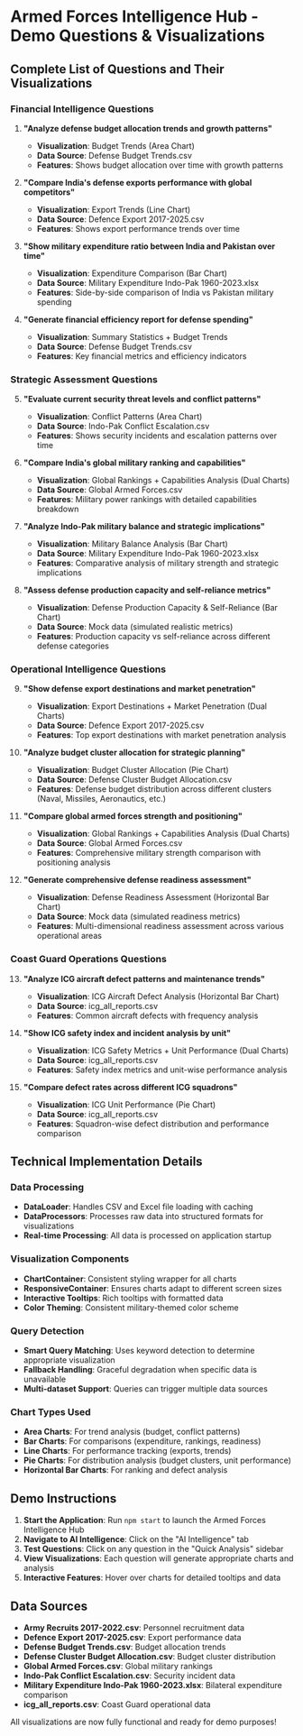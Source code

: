 # Armed Forces Intelligence Hub - Demo Questions & Visualizations

## Complete List of Questions and Their Visualizations

### Financial Intelligence Questions

1. **"Analyze defense budget allocation trends and growth patterns"**
   - **Visualization**: Budget Trends (Area Chart)
   - **Data Source**: Defense Budget Trends.csv
   - **Features**: Shows budget allocation over time with growth patterns

2. **"Compare India's defense exports performance with global competitors"**
   - **Visualization**: Export Trends (Line Chart)
   - **Data Source**: Defence Export 2017-2025.csv
   - **Features**: Shows export performance trends over time

3. **"Show military expenditure ratio between India and Pakistan over time"**
   - **Visualization**: Expenditure Comparison (Bar Chart)
   - **Data Source**: Military Expenditure Indo-Pak 1960-2023.xlsx
   - **Features**: Side-by-side comparison of India vs Pakistan military spending

4. **"Generate financial efficiency report for defense spending"**
   - **Visualization**: Summary Statistics + Budget Trends
   - **Data Source**: Defense Budget Trends.csv
   - **Features**: Key financial metrics and efficiency indicators

### Strategic Assessment Questions

5. **"Evaluate current security threat levels and conflict patterns"**
   - **Visualization**: Conflict Patterns (Area Chart)
   - **Data Source**: Indo-Pak Conflict Escalation.csv
   - **Features**: Shows security incidents and escalation patterns over time

6. **"Compare India's global military ranking and capabilities"**
   - **Visualization**: Global Rankings + Capabilities Analysis (Dual Charts)
   - **Data Source**: Global Armed Forces.csv
   - **Features**: Military power rankings with detailed capabilities breakdown

7. **"Analyze Indo-Pak military balance and strategic implications"**
   - **Visualization**: Military Balance Analysis (Bar Chart)
   - **Data Source**: Military Expenditure Indo-Pak 1960-2023.xlsx
   - **Features**: Comparative analysis of military strength and strategic implications

8. **"Assess defense production capacity and self-reliance metrics"**
   - **Visualization**: Defense Production Capacity & Self-Reliance (Bar Chart)
   - **Data Source**: Mock data (simulated realistic metrics)
   - **Features**: Production capacity vs self-reliance across different defense categories

### Operational Intelligence Questions

9. **"Show defense export destinations and market penetration"**
   - **Visualization**: Export Destinations + Market Penetration (Dual Charts)
   - **Data Source**: Defence Export 2017-2025.csv
   - **Features**: Top export destinations with market penetration analysis

10. **"Analyze budget cluster allocation for strategic planning"**
    - **Visualization**: Budget Cluster Allocation (Pie Chart)
    - **Data Source**: Defense Cluster Budget Allocation.csv
    - **Features**: Defense budget distribution across different clusters (Naval, Missiles, Aeronautics, etc.)

11. **"Compare global armed forces strength and positioning"**
    - **Visualization**: Global Rankings + Capabilities Analysis (Dual Charts)
    - **Data Source**: Global Armed Forces.csv
    - **Features**: Comprehensive military strength comparison with positioning analysis

12. **"Generate comprehensive defense readiness assessment"**
    - **Visualization**: Defense Readiness Assessment (Horizontal Bar Chart)
    - **Data Source**: Mock data (simulated readiness metrics)
    - **Features**: Multi-dimensional readiness assessment across various operational areas

### Coast Guard Operations Questions

13. **"Analyze ICG aircraft defect patterns and maintenance trends"**
    - **Visualization**: ICG Aircraft Defect Analysis (Horizontal Bar Chart)
    - **Data Source**: icg_all_reports.csv
    - **Features**: Common aircraft defects with frequency analysis

14. **"Show ICG safety index and incident analysis by unit"**
    - **Visualization**: ICG Safety Metrics + Unit Performance (Dual Charts)
    - **Data Source**: icg_all_reports.csv
    - **Features**: Safety index metrics and unit-wise performance analysis

15. **"Compare defect rates across different ICG squadrons"**
    - **Visualization**: ICG Unit Performance (Pie Chart)
    - **Data Source**: icg_all_reports.csv
    - **Features**: Squadron-wise defect distribution and performance comparison

## Technical Implementation Details

### Data Processing
- **DataLoader**: Handles CSV and Excel file loading with caching
- **DataProcessors**: Processes raw data into structured formats for visualizations
- **Real-time Processing**: All data is processed on application startup

### Visualization Components
- **ChartContainer**: Consistent styling wrapper for all charts
- **ResponsiveContainer**: Ensures charts adapt to different screen sizes
- **Interactive Tooltips**: Rich tooltips with formatted data
- **Color Theming**: Consistent military-themed color scheme

### Query Detection
- **Smart Query Matching**: Uses keyword detection to determine appropriate visualization
- **Fallback Handling**: Graceful degradation when specific data is unavailable
- **Multi-dataset Support**: Queries can trigger multiple data sources

### Chart Types Used
- **Area Charts**: For trend analysis (budget, conflict patterns)
- **Bar Charts**: For comparisons (expenditure, rankings, readiness)
- **Line Charts**: For performance tracking (exports, trends)
- **Pie Charts**: For distribution analysis (budget clusters, unit performance)
- **Horizontal Bar Charts**: For ranking and defect analysis

## Demo Instructions

1. **Start the Application**: Run `npm start` to launch the Armed Forces Intelligence Hub
2. **Navigate to AI Intelligence**: Click on the "AI Intelligence" tab
3. **Test Questions**: Click on any question in the "Quick Analysis" sidebar
4. **View Visualizations**: Each question will generate appropriate charts and analysis
5. **Interactive Features**: Hover over charts for detailed tooltips and data

## Data Sources

- **Army Recruits 2017-2022.csv**: Personnel recruitment data
- **Defence Export 2017-2025.csv**: Export performance data
- **Defense Budget Trends.csv**: Budget allocation trends
- **Defense Cluster Budget Allocation.csv**: Budget cluster distribution
- **Global Armed Forces.csv**: Global military rankings
- **Indo-Pak Conflict Escalation.csv**: Security incident data
- **Military Expenditure Indo-Pak 1960-2023.xlsx**: Bilateral expenditure comparison
- **icg_all_reports.csv**: Coast Guard operational data

All visualizations are now fully functional and ready for demo purposes!
